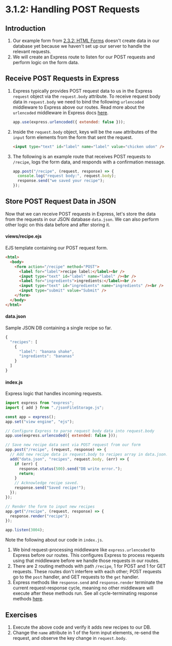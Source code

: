 # 3.1.2: Handling POST Requests

## Introduction

1. Our example form from [2.3.2: HTML Forms](2.3.2-html-forms.md) doesn't create data in our database yet because we haven't set up our server to handle the relevant requests.
2. We will create an Express route to listen for our POST requests and perform logic on the form data.

## Receive POST Requests in Express

1. Express typically provides POST request data to us in the Express `request` object via the `request.body` attribute. To receive request body data in `request.body` we need to bind the following `urlencoded` middleware to Express above our routes. Read more about the `urlencoded` middleware in Express docs [here](https://expressjs.com/en/api.html#express.urlencoded).

   ```javascript
   app.use(express.urlencoded({ extended: false }));
   ```

2. Inside the `request.body` object, keys will be the `name` attributes of the `input` form elements from the form that sent the request.

   ```html
   <input type="text" id="label" name="label" value="chicken udon" />
   ```

3. The following is an example route that receives POST requests to `/recipe`, logs the form data, and responds with a confirmation message.

   ```javascript
   app.post("/recipe", (request, response) => {
     console.log("request body:", request.body);
     response.send("we saved your recipe");
   });
   ```

## Store POST Request Data in JSON

Now that we can receive POST requests in Express, let's store the data from the requests in our JSON database `data.json`. We can also perform other logic on this data before and after storing it.

#### views/recipe.ejs

EJS template containing our POST request form.

```html
<html>
  <body>
    <form action="/recipe" method="POST">
      <label for="label">recipe label:</label><br />
      <input type="text" id="label" name="label" /><br />
      <label for="ingredients">ingredients:</label><br />
      <input type="text" id="ingredients" name="ingredients" /><br />
      <input type="submit" value="Submit" />
    </form>
  </body>
</html>
```

#### data.json

Sample JSON DB containing a single recipe so far.

```javascript
{
  "recipes": [
    {
      "label": "banana shake",
      "ingredients": "bananas"
    }
  ]
}
```

#### index.js

Express logic that handles incoming requests.

```javascript
import express from "express";
import { add } from "./jsonFileStorage.js";

const app = express();
app.set("view engine", "ejs");

// Configure Express to parse request body data into request.body
app.use(express.urlencoded({ extended: false }));

// Save new recipe data sent via POST request from our form
app.post("/recipe", (request, response) => {
  // Add new recipe data in request.body to recipes array in data.json.
  add("data.json", "recipes", request.body, (err) => {
    if (err) {
      response.status(500).send("DB write error.");
      return;
    }
    // Acknowledge recipe saved.
    response.send("Saved recipe!");
  });
});

// Render the form to input new recipes
app.get("/recipe", (request, response) => {
  response.render("recipe");
});

app.listen(3004);
```

Note the following about our code in `index.js`.

1. We bind request-processing middleware like `express.urlencoded` to Express before our routes. This configures Express to process requests using that middleware before we handle those requests in our routes.
2. There are 2 routing methods with path `/recipe`, 1 for POST and 1 for GET requests. These routes don't interfere with each other; POST requests go to the `post` handler, and GET requests to the `get` handler.
3. Express methods like `response.send` and `response.render` terminate the current request-response cycle, meaning no other middleware will execute after these methods run. See all cycle-terminating response methods [here](https://expressjs.com/en/guide/routing.html#response-methods).

## Exercises

1. Execute the above code and verify it adds new recipes to our DB.
2. Change the `name` attribute in 1 of the form input elements, re-send the request, and observe the key change in `request.body`.
